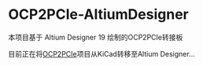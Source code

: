# OCP2PCIe-AltiumDesigner
本项目基于 Altium Designer 19 绘制的OCP2PCIe转接板

目前正在将[OCP2PCIe](https://github.com/KCORES/OCP2PCIe)项目从KiCad转移至Altium Designer...
